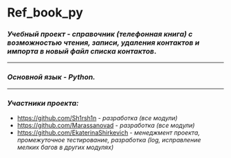 # Ref_book_py
### ***Учебный проект*** - *справочник (телефонная книга) с возможностью чтения, записи, удаления контактов и импорта в новый файл списка контактов*.

***   

### ***Основной язык*** - *Python.* 

***   

### ***Участники проекта:***  
* https://github.com/Sh1rsh1n - *разработка (все модули)* 
* https://github.com/Marassanovad - *разработка (все модули)*
* https://github.com/EkaterinaShirkevich - *менеджмент проекта, промежуточное тестирование, разработка (log, исправление мелких багов в других модулях)*